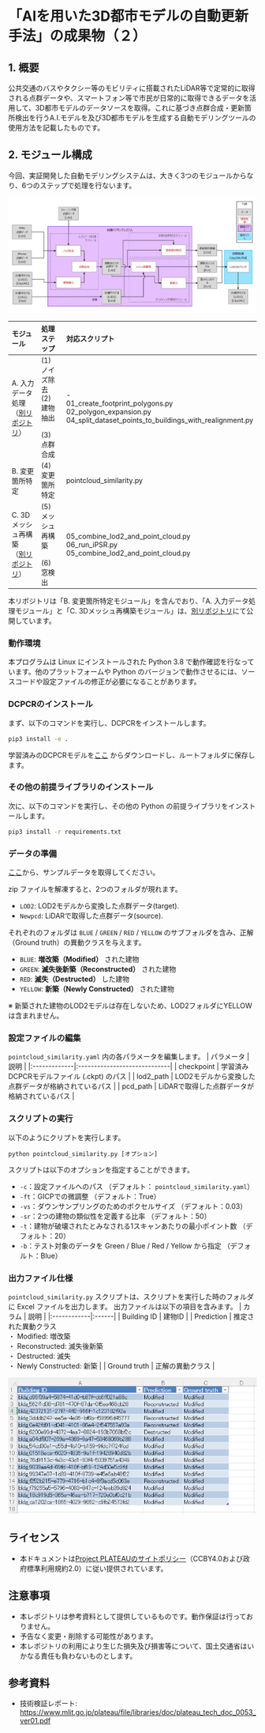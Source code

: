 # 「AIを用いた3D都市モデルの自動更新手法」の成果物（２）

## 1. 概要
公共交通のバスやタクシー等のモビリティに搭載されたLiDAR等で定常的に取得される点群データや、スマートフォン等で市民が日常的に取得できるデータを活用して、3D都市モデルのデータソースを取得。これに基づき点群合成・更新箇所検出を行うA.I.モデルを及び3D都市モデルを生成する自動モデリングツールの使用方法を記載したものです。  

## 2. モジュール構成
今回、実証開発した自動モデリングシステムは、大きく3つのモジュールからなり、6つのステップで処理を行ないます。

![データーキテクチャ](images/data_architecture.png)

| モジュール | 処理ステップ | 対応スクリプト |
|:----------|:------------|:------------|
| A. 入力データ処理<br>（[別リポジトリ](https://github.com/Symmetry-Dimensions-Inc/LiDAR-data-processing-pipeline)） | (1) ノイズ除去<br>(2) 建物抽出<br><br>(3) 点群合成 | - <br>01_create_footprint_polygons.py<br>02_polygon_expansion.py<br>04_split_dataset_points_to_buildings_with_realignment.py |
| B. 変更箇所特定 | (4) 変更箇所特定 | pointcloud_similarity.py |
| C. 3Dメッシュ再構築<br>（[別リポジトリ](https://github.com/Symmetry-Dimensions-Inc/LiDAR-data-processing-pipeline)） | (5) メッシュ再構築<br><br>(6) 窓検出 | 05_combine_lod2_and_point_cloud.py<br>06_run_iPSR.py<br>05_combine_lod2_and_point_cloud.py |

本リポジトリは「B. 変更箇所特定モジュール」を含んでおり、「A. 入力データ処理モジュール」と「C. 3Dメッシュ再構築モジュール」は、[別リポジトリ](https://github.com/Symmetry-Dimensions-Inc/LiDAR-data-processing-pipeline)にて公開しています。

### 動作環境
本プログラムは Linux にインストールされた Python 3.8 で動作確認を行なっています。他のプラットフォームや Python のバージョンで動作させるには、ソースコードや設定ファイルの修正が必要になることがあります。

### DCPCRのインストール
まず、以下のコマンドを実行し、DCPCRをインストールします。
```sh
pip3 install -e .
```

学習済みのDCPCRモデルを[ここ](https://www.ipb.uni-bonn.de/html/projects/dcpcr/model_paper.ckpt) からダウンロードし、ルートフォルダに保存します。

### その他の前提ライブラリのインストール
次に、以下のコマンドを実行し、その他の Python の前提ライブラリをインストールします。
```sh
pip3 install -r requirements.txt
```

### データの準備

[ここ](https://plateau-uc22-0053-data.s3.ap-northeast-1.amazonaws.com/20230207_building_changes_detection_data.zip)から、サンプルデータを取得してください。

zip ファイルを解凍すると、2つのフォルダが現れます。
* `LOD2`: LOD2モデルから変換した点群データ(target).
* `Newpcd`: LiDARで取得した点群データ(source).

それぞれのフォルダは `BLUE` / `GREEN` / `RED` / `YELLOW` のサブフォルダを含み、正解（Ground truth）の異動クラスを与えます。
* `BLUE`: **増改築（Modified）** された建物
* `GREEN`: **滅失後新築（Reconstructed）** された建物
* `RED`: **滅失（Destructed）** した建物
* `YELLOW`: **新築（Newly Constructed）** された建物

※ 新築された建物のLOD2モデルは存在しないため、LOD2フォルダにYELLOWは含まれません。


### 設定ファイルの編集

`pointcloud_similarity.yaml` 内の各パラメータを編集します。
| パラメータ    | 説明                         |
|:-------------|:-----------------------------|
| checkpoint   | 学習済みDCPCRモデルファイル (.ckpt) のパス |
| lod2_path    | LOD2モデルから変換した点群データが格納されているパス |
| pcd_path     | LiDARで取得した点群データが格納されているパス |

### スクリプトの実行
以下のようにクリプトを実行します。
```
python pointcloud_similarity.py [オプション]
```

スクリプトは以下のオプションを指定することができます。
* `-c`：設定ファイルへのパス （デフォルト： `pointcloud_similarity.yaml`）
* `-ft`：GICPでの微調整 （デフォルト：True）
* `-vs`：ダウンサンプリングのためのボクセルサイズ （デフォルト：0.03）
* `-sr`：2つの建物の類似性を定義する比率 （デフォルト：50）
* `-t`：建物が破壊されたとみなされる1スキャンあたりの最小ポイント数 （デフォルト：20）
* `-b`：テスト対象のデータを Green / Blue / Red / Yellow から指定 （デフォルト：Blue）

### 出力ファイル仕様

`pointcloud_similarity.py` スクリプトは、スクリプトを実行した時のフォルダに Excel ファイルを出力します。
出力ファイルは以下の項目を含みます。
| カラム       | 説明  |
|:------------|:------|
| Building ID | 建物ID |
| Prediction  | 推定された異動クラス<br>  ・ Modified: 増改築<br> ・ Reconstructed: 滅失後新築<br> ・ Destructed: 滅失<br> ・ Newly Constructed: 新築 |
| Ground truth | 正解の異動クラス |

![出力ファイルの例](images/Modified_results.png)

## ライセンス
* 本ドキュメントは[Project PLATEAUのサイトポリシー](https://www.mlit.go.jp/plateau/site-policy/)（CCBY4.0および政府標準利用規約2.0）に従い提供されています。

## 注意事項
* 本レポジトリは参考資料として提供しているものです。動作保証は行っておりません。
* 予告なく変更・削除する可能性があります。
* 本レポジトリの利用により生じた損失及び損害等について、国土交通省はいかなる責任も負わないものとします。

## 参考資料
* 技術検証レポート: https://www.mlit.go.jp/plateau/file/libraries/doc/plateau_tech_doc_0053_ver01.pdf

